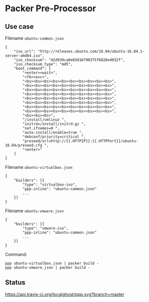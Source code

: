 # Packer Pre-Processor

## Use case

Filename `ubuntu-common.json`
```
{
    "iso_url": "http://releases.ubuntu.com/16.04/ubuntu-16.04.1-server-amd64.iso",
    "iso_checksum": "d2d939ca0e65816790375f6826e4032f",
    "iso_checksum_type": "md5",
    "boot_command": [
        "<enter><wait>",
        "<f6><esc>",
        "<bs><bs><bs><bs><bs><bs><bs><bs><bs><bs>",
        "<bs><bs><bs><bs><bs><bs><bs><bs><bs><bs>",
        "<bs><bs><bs><bs><bs><bs><bs><bs><bs><bs>",
        "<bs><bs><bs><bs><bs><bs><bs><bs><bs><bs>",
        "<bs><bs><bs><bs><bs><bs><bs><bs><bs><bs>",
        "<bs><bs><bs><bs><bs><bs><bs><bs><bs><bs>",
        "<bs><bs><bs><bs><bs><bs><bs><bs><bs><bs>",
        "<bs><bs><bs><bs><bs><bs><bs><bs><bs><bs>",
        "<bs><bs><bs>",
        "/install/vmlinuz ",
        "initrd=/install/initrd.gz ",
        "net.ifnames=0 ",
        "auto-install/enable=true ",
        "debconf/priority=critical ",
        "preseed/url=http://{{.HTTPIP}}:{{.HTTPPort}}/ubuntu-16.04/preseed.cfg ",
        "<enter>"
    ]
}
```

Filename `ubuntu-virtualbox.json`
```
{
    "builders": [{
        "type": "virtualbox-iso",
        "ppp-inline": "ubuntu-common.json"
        ...
    }]
}
```

Filename `ubuntu-vmware.json`
```
{
    "builders": [{
        "type": "vmware-iso",
        "ppp-inline": "ubuntu-common.json"
        ...
    }]
}
```

Command:
```
ppp ubuntu-virtualbox.json | packer build -
ppp ubuntu-vmware.json | packer build -
```

## Status

https://api.travis-ci.org/localghost/ppp.svg?branch=master

